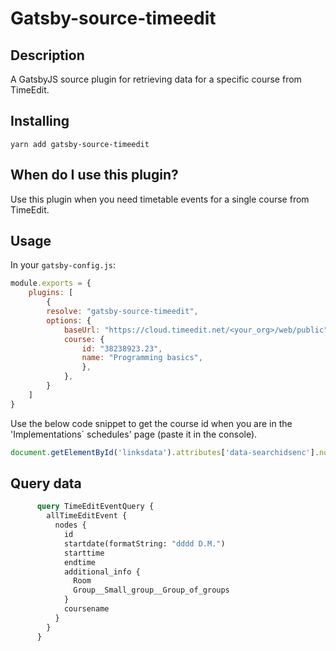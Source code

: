 # Gatsby-source-timeedit

## Description

A GatsbyJS source plugin for retrieving data for a specific course from TimeEdit.


## Installing

```shell
yarn add gatsby-source-timeedit
```

## When do I use this plugin?

Use this plugin when you need timetable events for a single course from TimeEdit.

## Usage

In your `gatsby-config.js`:

```javascript
module.exports = {
    plugins: [
        {
        resolve: "gatsby-source-timeedit",
        options: {
            baseUrl: "https://cloud.timeedit.net/<your_org>/web/public",
            course: {
                id: "38238923.23",
                name: "Programming basics",
                },
            },
        }
    ]
}
```

Use the below code snippet to get the course id when you are in the 'Implementations´ schedules' page (paste it in the console).

```javascript
document.getElementById('linksdata').attributes['data-searchidsenc'].nodeValue
```

## Query data

```graphql
      query TimeEditEventQuery {
        allTimeEditEvent {
          nodes {
            id
            startdate(formatString: "dddd D.M.")
            starttime
            endtime
            additional_info {
              Room
              Group__Small_group__Group_of_groups
            }
            coursename
          }
        }
      }
```
